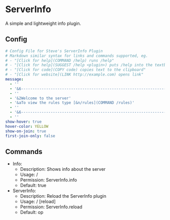 # ServerInfo
A simple and lightweight info plugin.
## Config
```yaml
# Config File for Steve's ServerInfo Plugin
# Markdown similar syntax for links and commands supported, eg.
# - "[Click for help](COMMAND /help) runs /help"
# - "[Click for help](SUGGEST /help <plugin>) puts /help into the textbox"
# - "[Click for code](COPY code) copies text to the clipboard"
# - "[Click for website](LINK http://example.com) opens link"
message:
  - ''
  - '&6----------------------------------------------------------------'
  - ''
  - '&2Welcome to the server'
  - '&aTo view the rules type [&n/rules](COMMAND /rules)'
  - ''
  - '&6----------------------------------------------------------------'
  - ''
show-hover: true
hover-color: YELLOW
show-on-join: true
first-join-only: false
```
## Commands
- Info:
  - Description: Shows info about the server
  - Usage: /<command>
  - Permission: ServerInfo.info
  - Default: true
- ServerInfo:
  - Description: Reload the ServerInfo plugin
  - Usage: /<command> [reload]
  - Permission: ServerInfo.reload
  - Default: op
